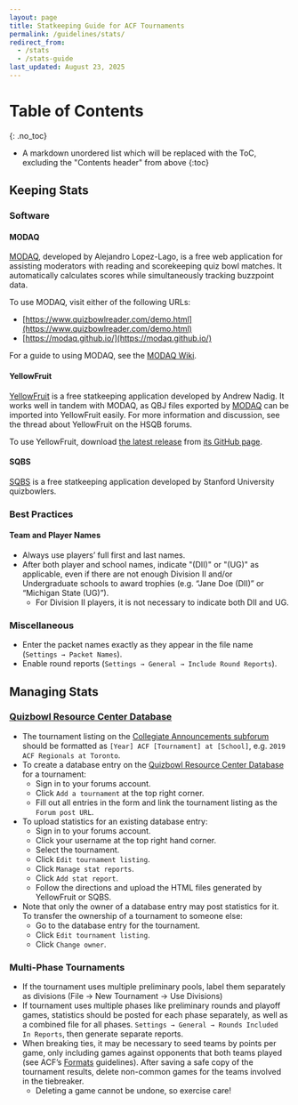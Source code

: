 ```yaml
---
layout: page
title: Statkeeping Guide for ACF Tournaments
permalink: /guidelines/stats/
redirect_from:
  - /stats
  - /stats-guide
last_updated: August 23, 2025
---
```


# Table of Contents
{: .no_toc}
* A markdown unordered list which will be replaced with the ToC, excluding the "Contents header" from above
{:toc}

## Keeping Stats

### Software

#### MODAQ

[MODAQ](https://github.com/alopezlago/MODAQ), developed by Alejandro Lopez-Lago, is a free web application for assisting moderators with reading and scorekeeping quiz bowl matches. It automatically calculates scores while simultaneously tracking buzzpoint data.

To use MODAQ, visit either of the following URLs:

* [https://www.quizbowlreader.com/demo.html](https://www.quizbowlreader.com/demo.html)
* [https://modaq.github.io/](https://modaq.github.io/)

For a guide to using MODAQ, see the [MODAQ Wiki](https://github.com/alopezlago/MODAQ/wiki).

#### YellowFruit

[YellowFruit](https://github.com/anadig/YellowFruit/) is a free statkeeping application developed by Andrew Nadig. It works well in tandem with MODAQ, as QBJ files exported by [MODAQ](#modaq) can be imported into YellowFruit easily. For more information and discussion, see the thread about YellowFruit on the HSQB forums.

To use YellowFruit, download [the latest release](https://github.com/ANadig/YellowFruit/releases/latest) from [its GitHub page](https://github.com/ANadig/YellowFruit).

#### SQBS

[SQBS](https://ai.stanford.edu/~csewell/sqbs/) is a free statkeeping application developed by Stanford University quizbowlers.

### Best Practices

#### Team and Player Names

* Always use players’ full first and last names.
* After both player and school names, indicate "(DII)" or "(UG)" as applicable, even if there are not enough Division II and/or Undergraduate schools to award trophies (e.g. “Jane Doe (DII)” or “Michigan State (UG)”).
  * For Division II players, it is not necessary to indicate both DII and UG.

### Miscellaneous

* Enter the packet names exactly as they appear in the file name (`Settings → Packet Names`).
* Enable round reports (`Settings → General → Include Round Reports`).

## Managing Stats

### [Quizbowl Resource Center Database](https://hsquizbowl.org/db)

* The tournament listing on the [Collegiate Announcements subforum](https://www.hsquizbowl.org/forums/viewforum.php?f=8) should be formatted as `[Year] ACF [Tournament] at [School]`, e.g. `2019 ACF Regionals at Toronto`.
* To create a database entry on the [Quizbowl Resource Center Database](https://hsquizbowl.org/db/) for a tournament:
  * Sign in to your forums account.
  * Click `Add a tournament` at the top right corner.
  * Fill out all entries in the form and link the tournament listing as the `Forum post URL`.
* To upload statistics for an existing database entry:
  * Sign in to your forums account.
  * Click your username at the top right hand corner.
  * Select the tournament.
  * Click `Edit tournament listing`.
  * Click `Manage stat reports`.
  * Click `Add stat report`.
  * Follow the directions and upload the HTML files generated by YellowFruit or SQBS.
* Note that only the owner of a database entry may post statistics for it. To transfer the ownership of a tournament to someone else:
  * Go to the database entry for the tournament.
  * Click `Edit tournament listing`.
  * Click `Change owner`.

### Multi-Phase Tournaments

* If the tournament uses multiple preliminary pools, label them separately as divisions (File → New Tournament → Use Divisions)
* If tournament uses multiple phases like preliminary rounds and playoff games, statistics should be posted for each phase separately, as well as a combined file for all phases. `Settings → General → Rounds Included In Reports`, then generate separate reports.
* When breaking ties, it may be necessary to seed teams by points per game, only including games against opponents that both teams played (see ACF’s [Formats](/guidelines/formats) guidelines). After saving a safe copy of the tournament results, delete non-common games for the teams involved in the tiebreaker.
  * Deleting a game cannot be undone, so exercise care!
